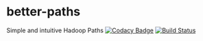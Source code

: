 # better-paths
Simple and intuitive Hadoop Paths
[![Codacy Badge](https://api.codacy.com/project/badge/Grade/722cbd5e0c52456585613a4d18df37d9)](https://app.codacy.com/app/kchenphy/better-paths?utm_source=github.com&utm_medium=referral&utm_content=kchenphy/better-paths&utm_campaign=badger)
[![Build Status](https://travis-ci.org/kchenphy/better-paths.svg?branch=master)](https://travis-ci.org/kchenphy/better-paths)
